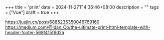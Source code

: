 +++
title = 'print'
date = 2024-11-27T14:36:46+08:00
description = ""
tags = ["Vue"]
draft = true
+++

https://juejin.cn/post/6885235350046769160
https://medium.com/@Idan_Co/the-ultimate-print-html-template-with-header-footer-568f415f6d2a
